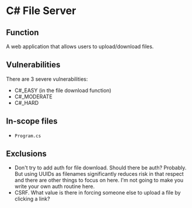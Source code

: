 # C# File Server

## Function
A web application that allows users to upload/download files.

## Vulnerabilities
There are 3 severe vulnerabilities:
- C#_EASY (in the file download function)
- C#_MODERATE
- C#_HARD

## In-scope files
- `Program.cs`

## Exclusions
- Don't try to add auth for file download. Should there be auth? Probably. But using UUIDs as filenames significantly reduces risk in that respect and there are other things to focus on here. I'm not going to make you write your own auth routine here.
- CSRF. What value is there in forcing someone else to upload a file by clicking a link?


